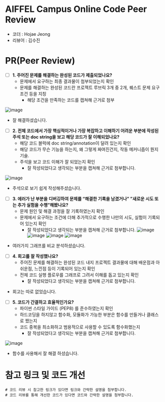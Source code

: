 # AIFFEL Campus Online Code Peer Review
- 코더 : Hojae Jeong
- 리뷰어 : 김수진


# PR(Peer Review)
- [ ]  **1. 주어진 문제를 해결하는 완성된 코드가 제출되었나요?**
    - 문제에서 요구하는 최종 결과물이 첨부되었는지 확인
    - 문제를 해결하는 완성된 코드란 프로젝트 루브릭 3개 중 2개, 
    퀘스트 문제 요구조건 등을 지칭
        - 해당 조건을 만족하는 코드를 캡쳐해 근거로 첨부

![image](https://github.com/JEONG-HO-JAE/AIFEL_Quest/assets/122075306/0913a6f7-ec22-45dd-950b-52cf325014d3)

- 잘 해결하셨습니다.
    
- [ ]  **2. 전체 코드에서 가장 핵심적이거나 가장 복잡하고 이해하기 어려운 부분에 작성된 
주석 또는 doc string을 보고 해당 코드가 잘 이해되었나요?**
    - 해당 코드 블럭에 doc string/annotation이 달려 있는지 확인
    - 해당 코드가 무슨 기능을 하는지, 왜 그렇게 짜여진건지, 작동 메커니즘이 뭔지 기술.
    - 주석을 보고 코드 이해가 잘 되었는지 확인
        - 잘 작성되었다고 생각되는 부분을 캡쳐해 근거로 첨부합니다.

![image](https://github.com/JEONG-HO-JAE/AIFEL_Quest/assets/122075306/2e143e5a-d8b5-4b6d-88cb-3b4bd33759c1)

- 주석으로 보기 쉽게 작성해주셨습니다.
        
- [ ]  **3. 에러가 난 부분을 디버깅하여 문제를 “해결한 기록을 남겼거나” 
”새로운 시도 또는 추가 실험을 수행”해봤나요?**
    - 문제 원인 및 해결 과정을 잘 기록하였는지 확인
    - 문제에서 요구하는 조건에 더해 추가적으로 수행한 나만의 시도, 
    실험이 기록되어 있는지 확인
        - 잘 작성되었다고 생각되는 부분을 캡쳐해 근거로 첨부합니다.
![image](https://github.com/JEONG-HO-JAE/AIFEL_Quest/assets/122075306/a586328a-15ac-4b17-96e6-bc6c9991ff6f)
![image](https://github.com/JEONG-HO-JAE/AIFEL_Quest/assets/122075306/86ffad41-d615-4953-8a35-63c32d0fa918)
![image](https://github.com/JEONG-HO-JAE/AIFEL_Quest/assets/122075306/8d1edfae-ede0-4780-b252-fb5939cf45f4)
![image](https://github.com/JEONG-HO-JAE/AIFEL_Quest/assets/122075306/783daf12-8e7a-4309-b19c-3dad3a672011)

- 여러가지 그래프를 비교 분석하셨습니다.
          
- [ ]  **4. 회고를 잘 작성했나요?**
    - 주어진 문제를 해결하는 완성된 코드 내지 프로젝트 결과물에 대해
    배운점과 아쉬운점, 느낀점 등이 기록되어 있는지 확인
    - 전체 코드 실행 플로우를 그래프로 그려서 이해를 돕고 있는지 확인
        - 잘 작성되었다고 생각되는 부분을 캡쳐해 근거로 첨부합니다.
        
- 회고는 따로 없었습니다.

- [ ]  **5. 코드가 간결하고 효율적인가요?**
    - 파이썬 스타일 가이드 (PEP8) 를 준수하였는지 확인
    - 하드코딩을 하지않고 함수화, 모듈화가 가능한 부분은 함수를 만들거나 클래스로 짰는지
    - 코드 중복을 최소화하고 범용적으로 사용할 수 있도록 함수화했는지
        - 잘 작성되었다고 생각되는 부분을 캡쳐해 근거로 첨부합니다.

![image](https://github.com/JEONG-HO-JAE/AIFEL_Quest/assets/122075306/5369d1a3-0ef7-41b5-b88d-8040a7cad2e8)

- 함수를 사용해서 잘 해결 하셨습니다.

# 참고 링크 및 코드 개선
```
# 코드 리뷰 시 참고한 링크가 있다면 링크와 간략한 설명을 첨부합니다.
# 코드 리뷰를 통해 개선한 코드가 있다면 코드와 간략한 설명을 첨부합니다.
```
